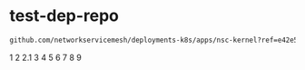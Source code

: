 # test-dep-repo

```bash
github.com/networkservicemesh/deployments-k8s/apps/nsc-kernel?ref=e42e52424515fcba96ad5d493f9bdc4b549c4c8c
```

1
2
2.1
3
4
5
6
7
8
9
